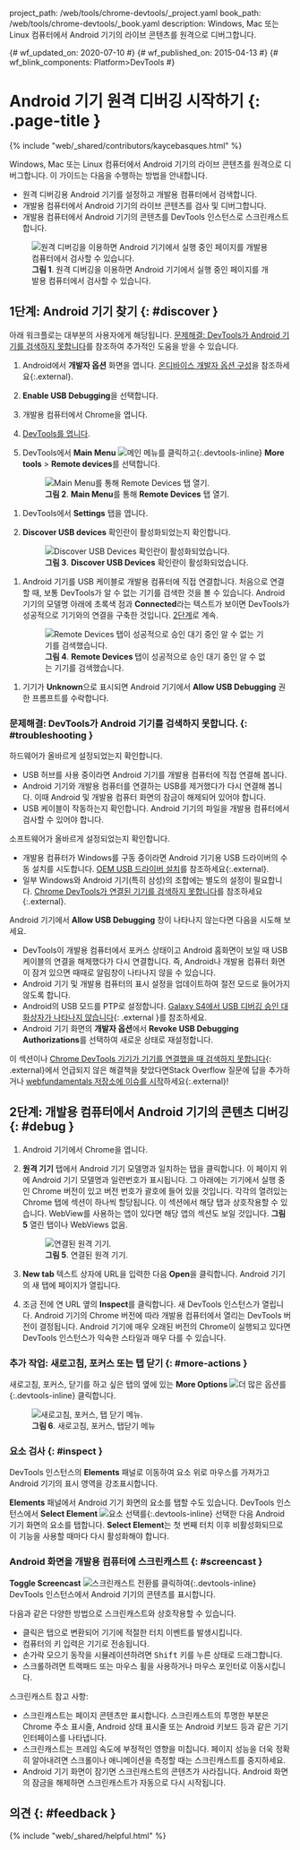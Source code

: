 project_path: /web/tools/chrome-devtools/_project.yaml
book_path: /web/tools/chrome-devtools/_book.yaml
description: Windows, Mac 또는 Linux 컴퓨터에서 Android 기기의 라이브 콘텐츠를 원격으로 디버그합니다.

{# wf_updated_on: 2020-07-10 #}
{# wf_published_on: 2015-04-13 #}
{# wf_blink_components: Platform>DevTools #}

<style>
.devtools-inline {
  max-height: 1em;
  vertical-align: middle;
}
</style>

# Android 기기 원격 디버깅 시작하기 {: .page-title }

{% include "web/_shared/contributors/kaycebasques.html" %}

Windows, 
Mac 또는 Linux 컴퓨터에서 Android 기기의 라이브 콘텐츠를 원격으로 디버그합니다. 이 가이드는 다음을 수행하는 방법을 안내합니다.

* 원격 디버깅용 Android 기기를 설정하고
  개발용 컴퓨터에서 검색합니다.
* 개발용 컴퓨터에서 Android 기기의 라이브 콘텐츠를 검사 및
  디버그합니다.
* 개발용 컴퓨터에서 Android 기기의 콘텐츠를
  DevTools 인스턴스로 스크린캐스트합니다.

<figure>
  <img src="imgs/remote-debugging.png"
       alt="원격 디버깅을 이용하면 Android 기기에서 실행 중인 페이지를
            개발용 컴퓨터에서 검사할 수 있습니다."/>
  <figcaption>
    <b>그림 1</b>. 원격 디버깅을 이용하면 Android 기기에서 실행 중인 페이지를
    개발용 컴퓨터에서 검사할 수 있습니다.
  </figcaption>
</figure>

## 1단계: Android 기기 찾기 {: #discover }

아래 워크플로는 대부분의 사용자에게 해당됩니다. [문제해결: DevTools가
Android 기기를 검색하지 못합니다](#troubleshooting)를 참조하여 추가적인 도움을 받을 수 있습니다.

1. Android에서 **개발자 옵션** 화면을 엽니다. [온디바이스 개발자 옵션
   구성](https://developer.android.com/studio/debug/dev-options.html)을 참조하세요{:.external}.
1. **Enable USB Debugging**을 선택합니다.
1. 개발용 컴퓨터에서 Chrome을 엽니다.
1. [DevTools를 엽니다](/web/tools/chrome-devtools/#open).
1. DevTools에서 **Main Menu** ![메인 메뉴][main]를 클릭하고{:.devtools-inline} 
   **More tools** > **Remote devices**를 선택합니다. 

     <figure>
       <img src="imgs/open-remote-devices.png"
            alt="Main Menu를 통해 Remote Devices 탭 열기."/>
       <figcaption>
         <b>그림 2</b>. <b>Main Menu</b>를 통해 <b>Remote Devices</b> 탭 열기.
       </figcaption>
     </figure>

[main]: /web/tools/chrome-devtools/images/three-dot.png
[open]: /web/tools/chrome-devtools/remote-debugging/imgs/open-remote-devices.png

1. DevTools에서 **Settings** 탭을 엽니다.

1. **Discover USB devices** 확인란이 활성화되었는지 확인합니다.

     <figure>
       <img src="imgs/discover-usb-devices.png" alt="Discover USB Devices 확인란이
           활성화되었습니다."/>
       <figcaption>
         <b>그림 3</b>. <b>Discover USB Devices</b> 확인란이 활성화되었습니다.
       </figcaption>
     </figure>

[discover]: /web/tools/chrome-devtools/remote-debugging/imgs/discover-usb-devices.png

1. Android 기기를 USB
  케이블로 개발용 컴퓨터에 직접 연결합니다. 처음으로 연결할 때, 보통 DevTools가 알 수 없는
 기기를 검색한 것을 볼 수 있습니다. Android 기기의
   모델명 아래에 초록색 점과 **Connected**라는 텍스트가 보이면 DevTools가 성공적으로
   기기와의 연결을 구축한 것입니다. [2단계](#debug)로 계속.

     <figure>
       <img src="imgs/unknown-device.png" alt="Remote Devices 탭이 성공적으로 승인 대기 중인
           알 수 없는 기기를 검색했습니다."/>
       <figcaption>
         <b>그림 4</b>. <b>Remote Devices </b> 탭이 성공적으로 승인 대기 중인
         알 수 없는 기기를 검색했습니다.
         </figcaption>
     </figure>


[unknown]: /web/tools/chrome-devtools/remote-debugging/imgs/unknown-device.png

1. 기기가 **Unknown**으로 표시되면 Android 기기에서 **Allow USB
   Debugging** 권한 프롬프트를 수락합니다. 

### 문제해결: DevTools가 Android 기기를 검색하지 못합니다. {: #troubleshooting }

하드웨어가 올바르게 설정되었는지 확인합니다.

* USB 허브를 사용 중이라면 Android 기기를
 개발용 컴퓨터에 직접 연결해 봅니다.
* Android 기기와 개발용 컴퓨터를 연결하는 USB를 제거했다가
  다시 연결해 봅니다. 이때 Android 및 개발용 컴퓨터 화면의
  잠금이 해제되어 있어야 합니다.
* USB 케이블이 작동하는지 확인합니다. Android 기기의
  파일을 개발용 컴퓨터에서 검사할 수 있어야 합니다.

소프트웨어가 올바르게 설정되었는지 확인합니다.

* 개발용 컴퓨터가 Windows를 구동 중이라면 Android 기기용 USB 드라이버의
  수동 설치를 시도합니다. [OEM USB 드라이버 설치][drivers]를 참조하세요{:.external}.
* 일부 Windows와 Android 기기(특히 삼성)의 조합에는 별도의
  설정이 필요합니다. [Chrome DevTools가 연결된 기기를 검색하지 못합니다][SO]를 참조하세요{:.external}.

Android 기기에서 **Allow USB Debugging** 창이 나타나지 않는다면 다음을 시도해 보세요.

* DevTools이 개발용 컴퓨터에서 포커스 상태이고 Android 홈화면이 보일 때
  USB 케이블의 연결을 해제했다가 다시 연결합니다. 즉,
  Android나 개발용 컴퓨터 화면이
  잠겨 있으면 때때로 알림창이 나타나지 않을 수 있습니다.
* Android 기기 및 개발용
  컴퓨터의 표시 설정을 업데이트하여 절전 모드로 들어가지 않도록 합니다.
* Android의 USB 모드를 PTP로 설정합니다. [Galaxy S4에서 USB 디버깅 승인
  대화상자가 나타나지 않습니다](https://android.stackexchange.com/questions/101933){: .external }를 참조하세요.
* Android 기기 화면의 **개발자 옵션**에서 **Revoke USB Debugging Authorizations**를 선택하여
  새로운 상태로 재설정합니다.

이 섹션이나 [Chrome DevTools 기기가 기기를 연결했을 때
검색하지 못합니다][SO]{: .external}에서 언급되지 않은 해결책을 찾았다면Stack
Overflow 질문에 답을 추가하거나 [webfundamentals 저장소에 이슈를 시작][issue]하세요{:.external}!

[drivers]: https://developer.android.com/tools/extras/oem-usb.html
[SO]: https://stackoverflow.com/questions/21925992
[issue]: https://github.com/google/webfundamentals/issues/new?title=[Remote%20Debugging]

## 2단계: 개발용 컴퓨터에서 Android 기기의 콘텐츠 디버깅 {: #debug }

1. Android 기기에서 Chrome을 엽니다.
1. **원격 기기** 탭에서 Android 기기 모델명과 일치하는 탭을 클릭합니다.
   이 페이지 위에 Android 기기 모델명과
   일련번호가 표시됩니다. 그 아래에는 기기에서 실행 중인 Chrome 버전이 있고
   버전 번호가 괄호에 들어 있을 것입니다. 각각의 열려있는 Chrome 탭에 섹션이 하나씩 할당됩니다. 이 섹션에서 해당 탭과
   상호작용할 수 있습니다. WebView를 사용하는 앱이 있다면
   해당 앱의 섹션도 보일 것입니다. <b>그림 5</b> 열린 탭이나 WebViews 없음.

     <figure>
       <img src="imgs/connected-remote-device.png" alt="연결된 원격 기기."/>
       <figcaption>
         <b>그림 5</b>. 연결된 원격 기기.
       </figcaption>
     </figure>

1. **New tab** 텍스트 상자에 URL을 입력한 다음 **Open**을 클릭합니다. Android 기기의 새 탭에
   페이지가 열립니다.

1. 조금 전에 연 URL 옆의 **Inspect**를 클릭합니다. 새 DevTools
  인스턴스가 열립니다. Android 기기의 Chrome 버전에 따라
   개발용 컴퓨터에서 열리는 DevTools 버전이 결정됩니다.
   Android 기기에 매우 오래된 버전의 Chrome이 실행되고 있다면
   DevTools 인스턴스가 익숙한 스타일과 매우 다를 수 있습니다.

### 추가 작업: 새로고침, 포커스 또는 탭 닫기 {: #more-actions }

새로고침, 포커스, 닫기를 하고 싶은 탭의 옆에 있는 **More Options** ![더 많은 옵션][more]를{:.devtools-inline} 
클릭합니다.

[more]: /web/tools/chrome-devtools/images/three-dot.png

<figure>
  <img src="imgs/reload.png" alt="새로고침, 포커스, 탭 닫기 메뉴."/>
  <figcaption>
    <b>그림 6</b>. 새로고침, 포커스, 탭닫기 메뉴
  </figcaption>
</figure>

### 요소 검사 {: #inspect }

DevTools 인스턴스의 **Elements** 패널로 이동하여
요소 위로 마우스를 가져가고 Android 기기의 표시 영역을 강조표시합니다.

**Elements** 패널에서
Android 기기 화면의 요소를 탭할 수도 있습니다. DevTools 인스턴스에서 **Select Element** ![요소
선택][select]를{:.devtools-inline} 선택한 다음
Android 기기 화면의 요소를 탭합니다. **Select Element**는
첫 번째 터치 이후 비활성화되므로 이 기능을 사용할 때마다
다시 활성화해야 합니다.

[select]: imgs/select-element.png

### Android 화면을 개발용 컴퓨터에 스크린캐스트 {: #screencast }

**Toggle Screencast** ![스크린캐스트 전환][screencast]를 클릭하여{:.devtools-inline}
DevTools 인스턴스에서 Android 기기의 콘텐츠를 표시합니다.

[screencast]: imgs/toggle-screencast.png

다음과 같은 다양한 방법으로 스크린캐스트와 상호작용할 수 있습니다.

* 클릭은 탭으로 변환되어 기기에 적절한 터치 이벤트를 발생시킵니다. 
* 컴퓨터의 키 입력은 기기로 전송됩니다. 
* 손가락 모으기 동작을 시뮬레이션하려면 <kbd>Shift</kbd> 키를 누른 상태로 드래그합니다. 
* 스크롤하려면 트랙패드 또는 마우스 휠을 사용하거나 마우스
  포인터로 이동시킵니다.

스크린캐스트 참고 사항:

* 스크린캐스트는 페이지 콘텐츠만 표시합니다. 스크린캐스트의 투명한 부분은 
  Chrome 주소 표시줄, Android 상태 
  표시줄 또는 Android 키보드 등과 같은 기기 인터페이스를 나타냅니다.
* 스크린캐스트는 프레임 속도에 부정적인 영향을 미칩니다. 페이지 성능을 더욱 정확히 알아내려면
  스크롤이나 애니메이션을 측정할 때는
  스크린캐스트를 중지하세요.
* Android 기기 화면이 잠기면 스크린캐스트의 콘텐츠가
  사라집니다. Android 화면의 잠금을 해제하면 스크린캐스트가
  자동으로 다시 시작됩니다.

## 의견 {: #feedback }

{% include "web/_shared/helpful.html" %}
